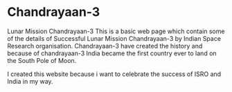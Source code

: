 # Chandrayaan-3
Lunar Mission Chandrayaan-3 
This is a basic web page which contain some of the details of Successful Lunar Mission Chandrayaan-3 by Indian Space Research organisation.
Chandrayaan-3 have created the history and because of chandrayaan-3 India became the first country ever to land on the South Pole of Moon.

I created this website because i want to celebrate the success of ISRO and India in my way.

